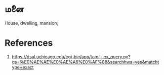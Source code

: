 # மனை
House, dwelling, mansion;
# References
1. https://dsal.uchicago.edu/cgi-bin/app/tamil-lex_query.py?qs=%E0%AE%AE%E0%AE%A9%E0%AF%88&searchhws=yes&matchtype=exact
